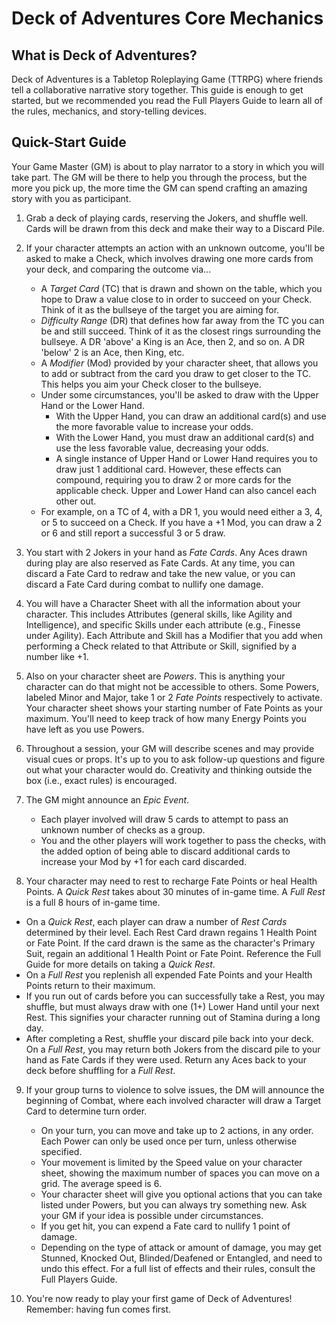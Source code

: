 # Deck of Adventures Core Mechanics

## What is Deck of Adventures?

Deck of Adventures is a Tabletop Roleplaying Game (TTRPG) where friends tell a
collaborative narrative story together. This guide is enough to get started, but we
recommended you read the Full Players Guide to learn all of the rules, mechanics, and
story-telling devices. 

## Quick-Start Guide

Your Game Master (GM) is about to play narrator to a story in which you will take part.
The GM will be there to help you through the process, but the more you pick up, the
more time the GM can spend crafting an amazing story with you as participant.

1. Grab a deck of playing cards, reserving the Jokers, and shuffle well. Cards will be
drawn from this deck and make their way to a Discard Pile.

2. If your character attempts an action with an unknown outcome, you'll be asked to make
a Check, which involves drawing one more cards from your deck, and comparing the
outcome via...
   - A *Target Card* (TC) that is drawn and shown on the table, which you hope to Draw a
     value close to in order to succeed on your Check. Think of it as the bullseye of
     the target you are aiming for.
   - *Difficulty Range* (DR) that defines how far away from the TC you can be and still
     succeed. Think of it as the closest rings surrounding the bullseye. A DR 'above' a 
     King is an Ace, then 2, and so on. A DR 'below' 2 is an Ace, then King, etc.
   - A *Modifier* (Mod) provided by your character sheet, that allows you to add or
     subtract from the card you draw to get closer to the TC. This helps you aim your
     Check closer to the bullseye.
   - Under some circumstances, you'll be asked to draw with the Upper Hand or the Lower Hand.
      - With the Upper Hand, you can draw an additional card(s) and use the more
        favorable value to increase your odds.
      - With the Lower Hand, you must draw an additional card(s) and use the less
        favorable value, decreasing your odds.
      - A single instance of Upper Hand or Lower Hand requires you to draw just 1
        additional card. However, these effects can compound, requiring you to draw 2
        or more cards for the applicable check. Upper and Lower Hand can also cancel
        each other out.
   - For example, on a TC of 4, with a DR 1, you would need either a 3, 4, or 5 to
     succeed on a Check. If you have a +1 Mod, you can draw a 2 or 6 and still report a
     successful 3 or 5 draw.

3. You start with 2 Jokers in your hand as *Fate Cards*. Any Aces drawn during play are
also reserved as Fate Cards. At any time, you can discard a Fate Card to redraw and
take the new value, or you can discard a Fate Card during combat to nullify one
damage.

4. You will have a Character Sheet with all the information about your character. This
includes Attributes (general skills, like Agility and Intelligence), and specific
Skills under each attribute (e.g., Finesse under Agility). Each Attribute and Skill has
a Modifier that you add when performing a Check related to that Attribute or Skill,
signified by a number like +1.

5. Also on your character sheet are *Powers*. This is anything your character can do
that might not be accessible to others. Some Powers, labeled Minor and Major, take 1 or
2 *Fate Points* respectively to activate. Your character sheet shows your starting
number of Fate Points as your maximum. You'll need to keep track of how many Energy
Points you have left as you use Powers.

6. Throughout a session, your GM will describe scenes and may provide visual cues or
props. It's up to you to ask follow-up questions and figure out what your character
would do. Creativity and thinking outside the box (i.e., exact rules) is encouraged.

7. The GM might announce an *Epic Event*.
   - Each player involved will draw 5 cards to attempt to pass an unknown number of
     checks as a group.
   - You and the other players will work together to pass the checks, with the added
     option of being able to discard additional cards to increase your Mod by +1 for
     each card discarded.

8. Your character may need to rest to recharge Fate Points or heal Health Points.
A *Quick Rest* takes about 30 minutes of in-game time. A *Full Rest* is a full 8 hours
of in-game time.
  - On a *Quick Rest*, each player can draw a number of *Rest Cards* determined by their
    level. Each Rest Card drawn regains 1 Health Point or Fate Point. If the card drawn
    is the same as the character's Primary Suit, regain an additional 1 Health Point or
    Fate Point. Reference the Full Guide for more details on taking a *Quick Rest*.
  - On a *Full Rest* you replenish all expended Fate Points and your Health Points
    return to their maximum. 
   - If you run out of cards before you can successfully take a Rest, you may
     shuffle, but must always draw with one (1+) Lower Hand until your next Rest.
     This signifies your character running out of Stamina during a long day.
   - After completing a Rest, shuffle your discard pile back into your deck. On a *Full
     Rest*, you may return both Jokers from the discard pile to your hand as Fate Cards
     if they were used. Return any Aces back to your deck before shuffling for a *Full
     Rest*.

9. If your group turns to violence to solve issues, the DM will announce the beginning 
of Combat, where each involved character will draw a Target Card to determine turn order.
   - On your turn, you can move and take up to 2 actions, in any order. Each Power can
     only be used once per turn, unless otherwise specified.
   - Your movement is limited by the Speed value on your character sheet, showing the
     maximum number of spaces you can move on a grid. The average speed is 6. 
   - Your character sheet will give you optional actions that you can take listed under
     Powers, but you can always try something new. Ask your GM if your idea is possible
     under circumstances. 
   - If you get hit, you can expend a Fate card to nullify 1 point of damage.
   - Depending on the type of attack or amount of damage, you may get Stunned, Knocked
     Out, Blinded/Deafened or Entangled, and need to undo this effect. For a full list
     of effects and their rules, consult the Full Players Guide.

10. You're now ready to play your first game of Deck of Adventures! Remember: having fun
comes first.
